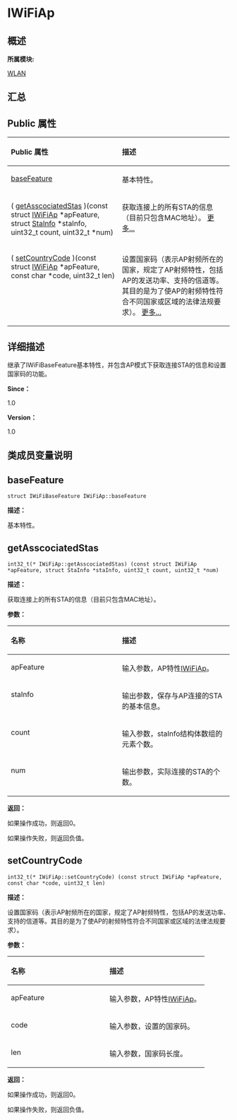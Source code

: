 # IWiFiAp<a name="ZH-CN_TOPIC_0000001291040596"></a>

## **概述**<a name="section1827087334083932"></a>

**所属模块:**

[WLAN](_w_l_a_n.md)

## **汇总**<a name="section777972412083932"></a>

## Public 属性<a name="pub-attribs"></a>

<a name="table360884770083932"></a>
<table><thead align="left"><tr id="row211452796083932"><th class="cellrowborder" valign="top" width="50%" id="mcps1.1.3.1.1"><p id="p1340604917083932"><a name="p1340604917083932"></a><a name="p1340604917083932"></a>Public 属性</p>
</th>
<th class="cellrowborder" valign="top" width="50%" id="mcps1.1.3.1.2"><p id="p1343861160083932"><a name="p1343861160083932"></a><a name="p1343861160083932"></a>描述</p>
</th>
</tr>
</thead>
<tbody><tr id="row1218576169083932"><td class="cellrowborder" valign="top" width="50%" headers="mcps1.1.3.1.1 "><p id="p94771819083932"><a name="p94771819083932"></a><a name="p94771819083932"></a><a href="_i_wi_fi_ap.md#acedb7eef7fc584385c6eb2e69f517c9e">baseFeature</a></p>
</td>
<td class="cellrowborder" valign="top" width="50%" headers="mcps1.1.3.1.2 "><p id="entry495996323083932p0"><a name="entry495996323083932p0"></a><a name="entry495996323083932p0"></a>基本特性。</p>
</td>
</tr>
<tr id="row676362552083932"><td class="cellrowborder" valign="top" width="50%" headers="mcps1.1.3.1.1 "><p id="p281045814083932"><a name="p281045814083932"></a><a name="p281045814083932"></a>( <a href="_i_wi_fi_ap.md#a204ed4b7968fc8e5fdf771f885b79d49">getAsscociatedStas</a> )(const struct <a href="_i_wi_fi_ap.md">IWiFiAp</a> *apFeature, struct <a href="_sta_info.md">StaInfo</a> *staInfo, uint32_t count, uint32_t *num)</p>
</td>
<td class="cellrowborder" valign="top" width="50%" headers="mcps1.1.3.1.2 "><p id="p1683272639083932"><a name="p1683272639083932"></a><a name="p1683272639083932"></a>获取连接上的所有STA的信息（目前只包含MAC地址）。 <a href="_i_wi_fi_ap.md#a204ed4b7968fc8e5fdf771f885b79d49">更多...</a></p>
</td>
</tr>
<tr id="row994358356083932"><td class="cellrowborder" valign="top" width="50%" headers="mcps1.1.3.1.1 "><p id="p187203410083932"><a name="p187203410083932"></a><a name="p187203410083932"></a>( <a href="_i_wi_fi_ap.md#ad7d53be7b457806eb14cd90089b816cc">setCountryCode</a> )(const struct <a href="_i_wi_fi_ap.md">IWiFiAp</a> *apFeature, const char *code, uint32_t len)</p>
</td>
<td class="cellrowborder" valign="top" width="50%" headers="mcps1.1.3.1.2 "><p id="p1040817789083932"><a name="p1040817789083932"></a><a name="p1040817789083932"></a>设置国家码（表示AP射频所在的国家，规定了AP射频特性，包括AP的发送功率、支持的信道等。其目的是为了使AP的射频特性符合不同国家或区域的法律法规要求）。 <a href="_i_wi_fi_ap.md#ad7d53be7b457806eb14cd90089b816cc">更多...</a></p>
</td>
</tr>
</tbody>
</table>

## **详细描述**<a name="section684302873083932"></a>

继承了IWiFiBaseFeature基本特性，并包含AP模式下获取连接STA的信息和设置国家码的功能。

**Since：**

1.0

**Version：**

1.0

## **类成员变量说明**<a name="section2017947692083932"></a>

## baseFeature<a name="acedb7eef7fc584385c6eb2e69f517c9e"></a>

```
struct IWiFiBaseFeature IWiFiAp::baseFeature
```

**描述：**

基本特性。

## getAsscociatedStas<a name="a204ed4b7968fc8e5fdf771f885b79d49"></a>

```
int32_t(* IWiFiAp::getAsscociatedStas) (const struct IWiFiAp *apFeature, struct StaInfo *staInfo, uint32_t count, uint32_t *num)
```

**描述：**

获取连接上的所有STA的信息（目前只包含MAC地址）。

**参数：**

<a name="table829508683083932"></a>
<table><thead align="left"><tr id="row733702319083932"><th class="cellrowborder" valign="top" width="50%" id="mcps1.1.3.1.1"><p id="p1689925318083932"><a name="p1689925318083932"></a><a name="p1689925318083932"></a>名称</p>
</th>
<th class="cellrowborder" valign="top" width="50%" id="mcps1.1.3.1.2"><p id="p1173375290083932"><a name="p1173375290083932"></a><a name="p1173375290083932"></a>描述</p>
</th>
</tr>
</thead>
<tbody><tr id="row1996784511083932"><td class="cellrowborder" valign="top" width="50%" headers="mcps1.1.3.1.1 "><p id="entry821734716083932p0"><a name="entry821734716083932p0"></a><a name="entry821734716083932p0"></a>apFeature</p>
</td>
<td class="cellrowborder" valign="top" width="50%" headers="mcps1.1.3.1.2 "><p id="entry59748839083932p0"><a name="entry59748839083932p0"></a><a name="entry59748839083932p0"></a>输入参数，AP特性<a href="_i_wi_fi_ap.md">IWiFiAp</a>。</p>
</td>
</tr>
<tr id="row363971460083932"><td class="cellrowborder" valign="top" width="50%" headers="mcps1.1.3.1.1 "><p id="entry144093712083932p0"><a name="entry144093712083932p0"></a><a name="entry144093712083932p0"></a>staInfo</p>
</td>
<td class="cellrowborder" valign="top" width="50%" headers="mcps1.1.3.1.2 "><p id="entry42745102083932p0"><a name="entry42745102083932p0"></a><a name="entry42745102083932p0"></a>输出参数，保存与AP连接的STA的基本信息。</p>
</td>
</tr>
<tr id="row612451389083932"><td class="cellrowborder" valign="top" width="50%" headers="mcps1.1.3.1.1 "><p id="entry1347177607083932p0"><a name="entry1347177607083932p0"></a><a name="entry1347177607083932p0"></a>count</p>
</td>
<td class="cellrowborder" valign="top" width="50%" headers="mcps1.1.3.1.2 "><p id="entry2032302383083932p0"><a name="entry2032302383083932p0"></a><a name="entry2032302383083932p0"></a>输入参数，staInfo结构体数组的元素个数。</p>
</td>
</tr>
<tr id="row1706441868083932"><td class="cellrowborder" valign="top" width="50%" headers="mcps1.1.3.1.1 "><p id="entry233542368083932p0"><a name="entry233542368083932p0"></a><a name="entry233542368083932p0"></a>num</p>
</td>
<td class="cellrowborder" valign="top" width="50%" headers="mcps1.1.3.1.2 "><p id="entry1395009454083932p0"><a name="entry1395009454083932p0"></a><a name="entry1395009454083932p0"></a>输出参数，实际连接的STA的个数。</p>
</td>
</tr>
</tbody>
</table>

**返回：**

如果操作成功，则返回0。

如果操作失败，则返回负值。

## setCountryCode<a name="ad7d53be7b457806eb14cd90089b816cc"></a>

```
int32_t(* IWiFiAp::setCountryCode) (const struct IWiFiAp *apFeature, const char *code, uint32_t len)
```

**描述：**

设置国家码（表示AP射频所在的国家，规定了AP射频特性，包括AP的发送功率、支持的信道等。其目的是为了使AP的射频特性符合不同国家或区域的法律法规要求）。

**参数：**

<a name="table384892791083932"></a>
<table><thead align="left"><tr id="row2139401043083932"><th class="cellrowborder" valign="top" width="50%" id="mcps1.1.3.1.1"><p id="p1501217280083932"><a name="p1501217280083932"></a><a name="p1501217280083932"></a>名称</p>
</th>
<th class="cellrowborder" valign="top" width="50%" id="mcps1.1.3.1.2"><p id="p2062302152083932"><a name="p2062302152083932"></a><a name="p2062302152083932"></a>描述</p>
</th>
</tr>
</thead>
<tbody><tr id="row146631868083932"><td class="cellrowborder" valign="top" width="50%" headers="mcps1.1.3.1.1 "><p id="entry320091160083932p0"><a name="entry320091160083932p0"></a><a name="entry320091160083932p0"></a>apFeature</p>
</td>
<td class="cellrowborder" valign="top" width="50%" headers="mcps1.1.3.1.2 "><p id="entry861372405083932p0"><a name="entry861372405083932p0"></a><a name="entry861372405083932p0"></a>输入参数，AP特性<a href="_i_wi_fi_ap.md">IWiFiAp</a>。</p>
</td>
</tr>
<tr id="row1189736167083932"><td class="cellrowborder" valign="top" width="50%" headers="mcps1.1.3.1.1 "><p id="entry2005447155083932p0"><a name="entry2005447155083932p0"></a><a name="entry2005447155083932p0"></a>code</p>
</td>
<td class="cellrowborder" valign="top" width="50%" headers="mcps1.1.3.1.2 "><p id="entry2091194763083932p0"><a name="entry2091194763083932p0"></a><a name="entry2091194763083932p0"></a>输入参数，设置的国家码。</p>
</td>
</tr>
<tr id="row1200057922083932"><td class="cellrowborder" valign="top" width="50%" headers="mcps1.1.3.1.1 "><p id="entry718445892083932p0"><a name="entry718445892083932p0"></a><a name="entry718445892083932p0"></a>len</p>
</td>
<td class="cellrowborder" valign="top" width="50%" headers="mcps1.1.3.1.2 "><p id="entry424366601083932p0"><a name="entry424366601083932p0"></a><a name="entry424366601083932p0"></a>输入参数，国家码长度。</p>
</td>
</tr>
</tbody>
</table>

**返回：**

如果操作成功，则返回0。

如果操作失败，则返回负值。

